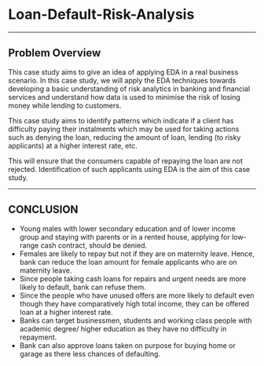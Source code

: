 # Loan-Default-Risk-Analysis

---

## Problem Overview

This case study aims to give an idea of applying EDA in a real business scenario. In this case study, we will apply the EDA techniques towards developing a basic understanding of risk analytics in banking and financial services and understand how data is used to minimise the risk of losing money while lending to customers.

This case study aims to identify patterns which indicate if a client has difficulty paying their instalments which may be used for taking actions such as denying the loan, reducing the amount of loan, lending (to risky applicants) at a higher interest rate, etc. 

This will ensure that the consumers capable of repaying the loan are not rejected. Identification of such applicants using EDA is the aim of this case study.

---

## CONCLUSION

- Young males with lower secondary education and of lower income group and staying with parents or in a rented house, applying for low-range cash contract, should be denied.
- Females are likely to repay but not if they are on maternity leave. Hence, bank can reduce the loan amount for female applicants who are on maternity leave.
- Since people taking cash loans for repairs and urgent needs are more likely to default, bank can refuse them.
- Since the people who have unused offers are more likely to default even though they have comparatively high total income, they can be offered loan at a higher interest rate.
- Banks can target businessmen, students and working class people with academic degree/ higher education as they have no difficulty in repayment.
- Bank can also approve loans taken on purpose for buying home or garage as there less chances of defaulting. 













